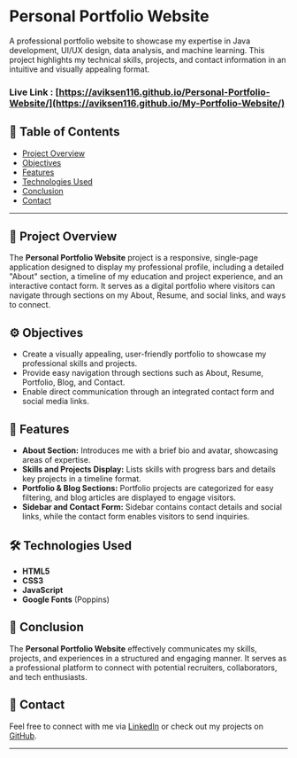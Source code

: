 # Personal Portfolio Website

A professional portfolio website to showcase my expertise in Java development, UI/UX design, data analysis, and machine learning. This project highlights my technical skills, projects, and contact information in an intuitive and visually appealing format.
###  Live Link : [https://aviksen116.github.io/Personal-Portfolio-Website/](https://aviksen116.github.io/My-Portfolio-Website/)
## 🌟 Table of Contents
- [Project Overview](#project-overview)
- [Objectives](#objectives)
- [Features](#features)
- [Technologies Used](#technologies-used)
- [Conclusion](#conclusion)
- [Contact](#contact)

---

## 🎯 Project Overview
The **Personal Portfolio Website** project is a responsive, single-page application designed to display my professional profile, including a detailed "About" section, a timeline of my education and project experience, and an interactive contact form. It serves as a digital portfolio where visitors can navigate through sections on my About, Resume, and social links, and ways to connect.

## ⚙️ Objectives
- Create a visually appealing, user-friendly portfolio to showcase my professional skills and projects.
- Provide easy navigation through sections such as About, Resume, Portfolio, Blog, and Contact.
- Enable direct communication through an integrated contact form and social media links.

## 🚀 Features
- **About Section:** Introduces me with a brief bio and avatar, showcasing areas of expertise.
- **Skills and Projects Display:** Lists skills with progress bars and details key projects in a timeline format.
- **Portfolio & Blog Sections:** Portfolio projects are categorized for easy filtering, and blog articles are displayed to engage visitors.
- **Sidebar and Contact Form:** Sidebar contains contact details and social links, while the contact form enables visitors to send inquiries.

## 🛠️ Technologies Used
- **HTML5**
- **CSS3**
- **JavaScript**
- **Google Fonts** (Poppins)

## 📌 Conclusion
The **Personal Portfolio Website** effectively communicates my skills, projects, and experiences in a structured and engaging manner. It serves as a professional platform to connect with potential recruiters, collaborators, and tech enthusiasts.

## 📧 Contact
Feel free to connect with me via [LinkedIn](https://www.linkedin.com/in/avik-sen-043379273/) or check out my projects on [GitHub](https://github.com/AvikSen116).

---
